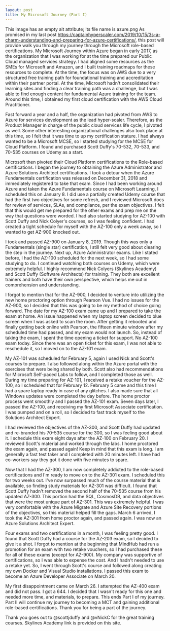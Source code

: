 ```yaml
---
layout: post
title: My Microsoft Journey (Part I)
---
```




This image has an empty alt attribute; its file name is azure.png
As promised in my last post https://captainhyperscaler.com/2019/10/15/3s-a-charm-understanding-and-preparing-for-azure-certifications/, this post will provide walk you through my journey through the Microsoft role-based certifications.  My Microsoft Journey within Azure began in early 2017, as the organization that I was working for at the time prepared our Public Cloud managed services strategy.  I had aligned some resources as the SMEs for Microsoft and Amazon, and I built training roadmaps for these resources to complete.  At the time, the focus was on AWS due to a very structured free training path for foundational training and accreditation within their partner portal.  At the time, Microsoft hadn't consolidated their learning sites and finding a clear training path was a challenge, but I was able to find enough content for fundamental Azure training for the team.  Around this time, I obtained my first cloud certification with the AWS Cloud Practitioner.

Fast forward a year and a half, the organization had pivoted from AWS to Azure for services development as the lead hyper-scaler.  Therefore, as the Product Manager in charge of the public cloud services life cycle, I pivoted as well.  Some other interesting organizational challenges also took place at this time, so I felt that it was time to up my certification stature.  I had always wanted to be a Microsoft MCSE, so I started studying for the MCSE for Cloud Platform.  I found and purchased Scott Duffy's 70-532, 70-533, and 70-535 courses on Udemy as a start.

Microsoft then pivoted their Cloud Platform certifications to the Role-based certifications.  I began the journey to obtaining the Azure Administrator and Azure Solutions Architect certifications.  I took a detour when the Azure Fundamentals certification was released on December 31, 2018 and immediately registered to take that exam.  Since I had been working around Azure and taken the Azure Fundamentals course on Microsoft Learning, I scheduled this on January 8.  I did use a partially created Udemy course that had the first two objectives for some refresh, and I reviewed Microsoft docs for review of services, SLAs, and compliance, per the exam objectives.  I felt that this would get me prepared for the other exams and prep me on the way that questions were worded.  I had also started studying for AZ-100 with Scott Duffy and Nick Colyer's courses, so I was feeling confident.  I had created a tight schedule for myself with the AZ-100 only a week away, so I wanted to get AZ-900 knocked out.  

I took and passed AZ-900 on January 8, 2019.  Though this was only a Fundamentals (single star) certification, I still felt very good about clearing the step in the journey.  Next up, Azure Administrator exams.  Like I stated before, I had the AZ-100 scheduled for the next week, so I had some studying to do.  I continued watching both courses on Udemy, which were extremely helpful.  I highly recommend Nick Colyers (Skylines Academy) and Scott Duffy (Software Architects) for training.  They both are excellent trainers and both have their own perspective, which helps me out in comprehension and understanding.

I forgot to mention that for the AZ-900, I decided to venture into utilizing the new home proctoring option through Pearson Vue.  I had no issues for the AZ-900, so I decided that this was going to be my method of choice going forward.  The date for my AZ-100 exam came up and I prepared to take the exam at home.  An issue happened when my laptop screen decided to blue screen when I was asked to scan the room.  After getting it rebooted and finally getting back online with Pearson, the fifteen minute window after my scheduled time had passed, and my exam would not launch.  So, instead of taking the exam, I spent the time opening a ticket for support.  No AZ-100 exam today.  Since there was an open ticket for this exam, I was not able to reschedule it, so I moved on to the AZ-101 exam.

My AZ-101 was scheduled for February 5, again I used Nick and Scott's courses to prepare.  I also followed along within the Azure portal with the exercises that were being shared by both.  Scott also had recommendations for Microsoft Self-paced Labs to follow, and I completed those as well.  During my time preparing for AZ-101, I received a retake voucher for the AZ-100, so I scheduled that for February 12.  February 5 came and this time I had a spare laptop ready in case of any glitches.  I also made sure that all Windows updates were completed the day before.  The home proctor process went smoothly and I passed the AZ-101 exam.  Seven days later, I passed the AZ-100, and receiving my first Microsoft Associate certification.  I was pumped and on a roll, so I decided to fast track myself to the Solutions Architect Expert.

I had reviewed the objectives of the AZ-300, and Scott Duffy had updated and re-branded his 70-535 course for the 300, so I was feeling good about it.  I schedule this exam eight days after the AZ-100 on February 20.  I reviewed Scott's material and worked through the labs.  I home proctored the exam again, and passed again!  Keep in mind that this exam is long.  I am generally a fast test taker and I completed with 20 minutes left.  I have had co-workers say they got it done with five minutes to spare.

Now that I had the AZ-300, I am now completely addicted to the role-based certifications and I'm ready to move on to the AZ-301 exam.  I scheduled this for two weeks out.  I've now surpassed much of the course material that is available, so finding study materials for AZ-301 was difficult.  I found that Scott Duffy hadn't removed the second half of the 70-535 course from his updated AZ-300.  This portion had the SQL, CosmosDB, and data objectives that were the most unique part of AZ-301.  This was extremely helpful.  I was very comfortable with the Azure Migrate and Azure Site Recovery portions of the objectives, so this material helped fill the gaps.  March 6 arrived, I took the AZ-301 from home proctor again, and passed again.  I was now an Azure Solutions Architect Expert.

Four exams and two certifications in a month, I was feeling pretty good.  I found that Scott Duffy had a course for the AZ-203 exam, so I decided to give it a shot.  I forgot to mention at the beginning that MindHub had run a promotion for an exam with two retake vouchers, so I had purchased these for all of these exams (except for AZ-900).  My company was supportive of certifications, so I was able to expense the cost.  And I hadn't needed to use a retake yet.  So, I went through Scott's course and followed along creating my own Docker and Visual Studio installations.  I passed this exam to become an Azure Developer Associate on March 20.  

My first disappointment came on March 26.  I attempted the AZ-400 exam and did not pass.  I got a 644.  I decided that I wasn't ready for this one and needed more time, and materials, to prepare.  This ends Part I of my journey.  Part II will continue my journey to becoming a MCT and gaining additional role-based certifications.  Thank you for being a part of the journey.

Thank you goes out to @scottjduffy and @vNickC for the great training courses.   Skylines Academy link is provided on this site.